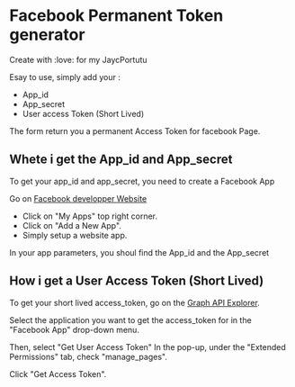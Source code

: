 # Facebook Permanent Token generator

Create with :love: for my JaycPortutu

Esay to use, simply add your :

- App_id
- App_secret
- User access Token (Short Lived)

The form return you a permanent Access Token for facebook Page.

## Whete i get the App_id and App_secret

To get your app_id and app_secret, you need to create a Facebook App

Go on [Facebook developper Website](https://developers.facebook.com/)

- Click on "My Apps" top right corner.
- Click on "Add a New App".
- Simply setup a website app.

In your app parameters, you shoul find the App_id and the App_secret

## How i get a User Access Token (Short Lived)

To get your short lived access_token, go on the [Graph API Explorer](https://developers.facebook.com/tools/explorer/).

Select the application you want to get the access_token for in the "Facebook App" drop-down menu.

Then, select "Get User Access Token"
In the pop-up, under the "Extended Permissions" tab, check "manage_pages".

Click "Get Access Token".
